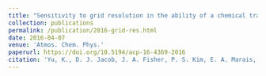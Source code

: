 ```yaml
---
title: "Sensitivity to grid resolution in the ability of a chemical transport model to simulate observed oxidant chemistry under high-isoprene conditions"
collection: publications
permalink: /publication/2016-grid-res.html
date: 2016-04-07
venue: 'Atmos. Chem. Phys.'
paperurl: https://doi.org/10.5194/acp-16-4369-2016
citation: 'Yu, K., D. J. Jacob, J. A. Fisher, P. S. Kim, E. A. Marais, C. C. Miller, K. R. Travis, L. Zhu, <strong>R. M. Yantosca</strong>, M. P. Sulprizio, R. C. Cohen, J. E. Dibb, A. Fried, T. Mikoviny, T. B. Ryerson, P. O. Wennberg, A. Wisthaler, <i>Atmos. Chem. Phys.</i>, 16, 4369-4378, 2016.'
---
```




